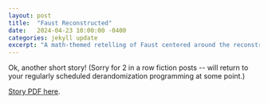 ```yaml
---
layout: post
title:  "Faust Reconstructed"
date:   2024-04-23 10:00:00 -0400
categories: jekyll update
excerpt: "A math-themed retelling of Faust centered around the reconstruction conjecture"
---
```


Ok, another short story! (Sorry for 2 in a row fiction posts -- will return to your regularly scheduled derandomization programming at some point.)

[Story PDF here](https://nathan-sheffield.github.io/assets/things/faust.pdf "a link to the story").